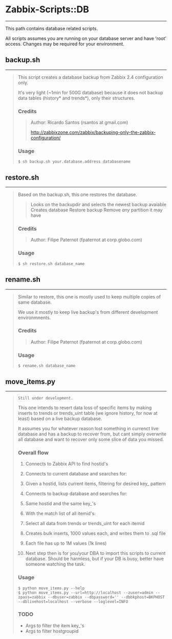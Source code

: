 # **Zabbix-Scripts::DB**
---
This path contains database related scripts.

All scripts assumes you are running on your database server and have 'root' access. Changes may be required for your environment.

## backup.sh
---
> This script creates a database backup from Zabbix 2.4 configuration only.
> 
> It's very light (~1min for 500G database) because it does not backup data tables (history* and trends*), only their structures.
> 
>### Credits
>> Author: Ricardo Santos (rsantos at gmail.com)
>> 
>> http://zabbixzone.com/zabbix/backuping-only-the-zabbix-configuration/
>
>### Usage
> ```shell
> $ sh backup.sh your.database.address databasename
> ```

## restore.sh
---
> Based on the backup.sh, this one restores the database.
> 
>> Looks on the backupdir and selects the newest backup avaiable
>> Creates database
>> Restore backup
>> Remove *any* partition it may have
> 
> ### Credits
>> Author: Filipe Paternot (fpaternot at corp.globo.com)
> 
> ### Usage
> ```shell
> $ sh restore.sh database_name
> ```
>

## rename.sh
---
> Similar to restore, this one is mostly used to keep multiple copies of same database. 
> 
> We use it mostly to keep live backup's from different development environmnents.
> 
> 
> ### Credits
>> Author: Filipe Paternot (fpaternot at corp.globo.com)
> 
> ### Usage
> ```shell
> $ rename.sh database_name
> ```


## move_items.py
---
> `Still under development.`
> 
> This one intends to revert data loss of specific items by making inserts to trends or trends_uint table (we ignore history, for now at least) based on a live backup database.
> 
> It assumes you for whatever reason lost something in currenct live database and has a backup to recover from, but cant simply overwrite all database and want to recover only some slice of data you missed.
> 
> ### Overall flow
> 1. Connects to Zabbix API to find hostid's
> 
> 1. Connects to current database and searches for:
>   1. Given a hostid, lists current items, filtering for desired key_ pattern
>
> 1. Connects to backup database and searches for:
>   1. Same hostid and the same key_'s
> 
> 1. With the match list of all itemid's:
>   1. Select all data from trends or trends_uint for each itemid
>   1. Creates bulk inserts, 1000 values each, and writes them to .sql file
>   1. Each file has up to 1M values (1k lines)
> 
>   1. Next step then is for you/your DBA to import this scripts to current database. Should be harmless, but if your DB is busy, better have someone watching the task.
>
> ### Usage
> ```shell
> $ python move_items.py --help
> $ python move_items.py --url=http://localhost --zuser=admin --zpass=zabbix --dbuser=zabbix --dbpassword='' --dbbkphost=BKPHOST --dblivehost=localhost --verbose --loglevel=INFO
> ```
> 
> ### TODO
> * Args to filter the item key_'s
> * Args to filter hostgroupid
>
